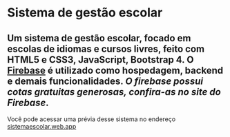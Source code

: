 # Sistema de gestão escolar

Um sistema de gestão escolar, focado em **escolas de idiomas e cursos livres**, feito com HTML5 e CSS3, JavaScript, Bootstrap 4. O [Firebase](https://firebase.google.com) é utilizado como hospedagem, backend e demais funcionalidades. *O firebase possui cotas gratuitas generosas, confira-as no site do Firebase*.
 ---
 Você pode acessar uma prévia desse sistema no endereço [sistemaescolar.web.app](https://sistemaescolar.web.app/)
